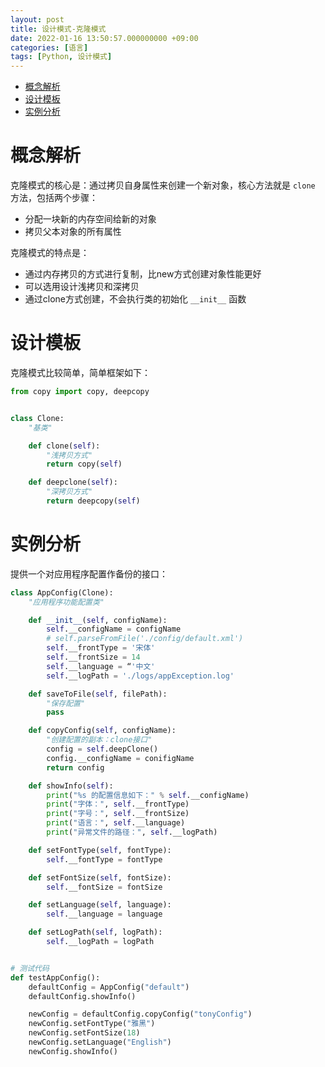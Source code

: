 ```yaml
---
layout: post
title: 设计模式-克隆模式
date: 2022-01-16 13:50:57.000000000 +09:00
categories: [语言]
tags: [Python, 设计模式]
---
```


- [概念解析](#sec-1)
- [设计模板](#sec-2)
- [实例分析](#sec-3)

# 概念解析<a id="sec-1"></a>

克隆模式的核心是：通过拷贝自身属性来创建一个新对象，核心方法就是 `clone` 方法，包括两个步骤：

-   分配一块新的内存空间给新的对象
-   拷贝父本对象的所有属性

克隆模式的特点是：

-   通过内存拷贝的方式进行复制，比new方式创建对象性能更好
-   可以选用设计浅拷贝和深拷贝
-   通过clone方式创建，不会执行类的初始化 `__init__` 函数

# 设计模板<a id="sec-2"></a>

克隆模式比较简单，简单框架如下：

```python
from copy import copy, deepcopy


class Clone:
    "基类"

    def clone(self):
        "浅拷贝方式"
        return copy(self)

    def deepclone(self):
        "深拷贝方式"
        return deepcopy(self)
```

# 实例分析<a id="sec-3"></a>

提供一个对应用程序配置作备份的接口：

```python
class AppConfig(Clone):
    "应用程序功能配置类"

    def __init__(self, configName):
        self.__configName = configName
        # self.parseFromFile('./config/default.xml')
        self.__frontType = '宋体'
        self.__frontSize = 14
        self.__language = “'中文'
        self.__logPath = './logs/appException.log'

    def saveToFile(self, filePath):
        "保存配置"
        pass

    def copyConfig(self, configName):
        "创建配置的副本：clone接口"
        config = self.deepClone()
        config.__configName = conifigName
        return config

    def showInfo(self):
        print("%s 的配置信息如下：" % self.__configName)
        print("字体：", self.__frontType)
        print("字号：", self.__frontSize)
        print("语言：", self.__language)
        print("异常文件的路径：", self.__logPath)

    def setFontType(self, fontType):
        self.__fontType = fontType

    def setFontSize(self, fontSize):
        self.__fontSize = fontSize

    def setLanguage(self, language):
        self.__language = language

    def setLogPath(self, logPath):
        self.__logPath = logPath


# 测试代码
def testAppConfig():
    defaultConfig = AppConfig("default")
    defaultConfig.showInfo()

    newConfig = defaultConfig.copyConfig("tonyConfig")
    newConfig.setFontType("雅黑")
    newConfig.setFontSize(18)
    newConfig.setLanguage("English")
    newConfig.showInfo()
```
